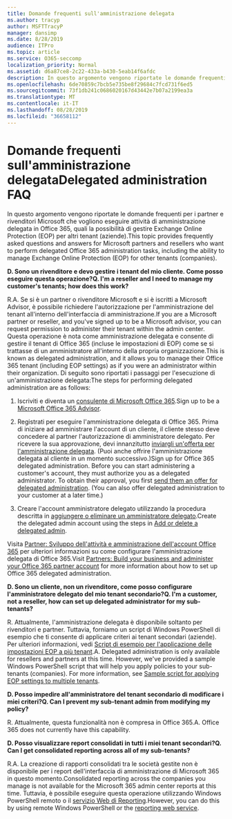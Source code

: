 ```yaml
---
title: Domande frequenti sull'amministrazione delegata
ms.author: tracyp
author: MSFTTracyP
manager: dansimp
ms.date: 8/28/2019
audience: ITPro
ms.topic: article
ms.service: O365-seccomp
localization_priority: Normal
ms.assetid: d6a87ce8-2c22-433a-b430-5eab14f6afdc
description: In questo argomento vengono riportate le domande frequenti per i partner e rivenditori Microsoft che vogliono eseguire attività di amministrazione delegata in Office 365, quali la possibilità di gestire Exchange Online Protection (EOP) per altri tenant (aziende).
ms.openlocfilehash: 6de70859c7bcb5e735be8f29684c7fcd731f6ed5
ms.sourcegitcommit: 73f1db241c0686020167d43442e7b07a2199ea3a
ms.translationtype: MT
ms.contentlocale: it-IT
ms.lasthandoff: 08/28/2019
ms.locfileid: "36658112"
---
```

# <a name="delegated-administration-faq"></a><span data-ttu-id="2686e-103">Domande frequenti sull'amministrazione delegata</span><span class="sxs-lookup"><span data-stu-id="2686e-103">Delegated administration FAQ</span></span>

<span data-ttu-id="2686e-104">In questo argomento vengono riportate le domande frequenti per i partner e rivenditori Microsoft che vogliono eseguire attività di amministrazione delegata in Office 365, quali la possibilità di gestire Exchange Online Protection (EOP) per altri tenant (aziende).</span><span class="sxs-lookup"><span data-stu-id="2686e-104">This topic provides frequently asked questions and answers for Microsoft partners and resellers who want to perform delegated Office 365 administration tasks, including the ability to manage Exchange Online Protection (EOP) for other tenants (companies).</span></span>
  
 <span data-ttu-id="2686e-105">**D. Sono un rivenditore e devo gestire i tenant del mio cliente. Come posso eseguire questa operazione?**</span><span class="sxs-lookup"><span data-stu-id="2686e-105">**Q. I'm a reseller and I need to manage my customer's tenants; how does this work?**</span></span>
  
<span data-ttu-id="2686e-106">R.</span><span class="sxs-lookup"><span data-stu-id="2686e-106">A.</span></span> <span data-ttu-id="2686e-107">Se si è un partner o rivenditore Microsoft e si è iscritti a Microsoft Advisor, è possibile richiedere l'autorizzazione per l'amministrazione del tenant all'interno dell'interfaccia di amministrazione.</span><span class="sxs-lookup"><span data-stu-id="2686e-107">If you are a Microsoft partner or reseller, and you've signed up to be a Microsoft advisor, you can request permission to administer their tenant within the admin center.</span></span> <span data-ttu-id="2686e-108">Questa operazione è nota come amministrazione delegata e consente di gestire il tenant di Office 365 (incluse le impostazioni di EOP) come se si trattasse di un amministratore all'interno della propria organizzazione.</span><span class="sxs-lookup"><span data-stu-id="2686e-108">This is known as delegated administration, and it allows you to manage their Office 365 tenant (including EOP settings) as if you were an administrator within their organization.</span></span> <span data-ttu-id="2686e-109">Di seguito sono riportati i passaggi per l'esecuzione di un'amministrazione delegata:</span><span class="sxs-lookup"><span data-stu-id="2686e-109">The steps for performing delegated administration are as follows:</span></span>
  
1. <span data-ttu-id="2686e-110">Iscriviti e diventa un [consulente di Microsoft Office 365](https://aka.ms/cloudbenefits).</span><span class="sxs-lookup"><span data-stu-id="2686e-110">Sign up to be a [Microsoft Office 365 Advisor](https://aka.ms/cloudbenefits).</span></span>

2. <span data-ttu-id="2686e-p102">Registrati per eseguire l'amministrazione delegata di Office 365. Prima di iniziare ad amministrare l'account di un cliente, il cliente stesso deve concedere al partner l'autorizzazione di amministratore delegato. Per ricevere la sua approvazione, devi innanzitutto [inviargli un'offerta per l'amministrazione delegata](https://go.microsoft.com/fwlink/?LinkId=396829). (Puoi anche offrire l'amministrazione delegata al cliente in un momento successivo.)</span><span class="sxs-lookup"><span data-stu-id="2686e-p102">Sign up for Office 365 delegated administration. Before you can start administering a customer's account, they must authorize you as a delegated administrator. To obtain their approval, you first [send them an offer for delegated administration](https://go.microsoft.com/fwlink/?LinkId=396829). (You can also offer delegated administration to your customer at a later time.)</span></span>

3. <span data-ttu-id="2686e-115">Creare l'account amministratore delegato utilizzando la procedura descritta in [aggiungere o eliminare un amministratore delegato](https://go.microsoft.com/fwlink/?LinkId=396831).</span><span class="sxs-lookup"><span data-stu-id="2686e-115">Create the delegated admin account using the steps in [Add or delete a delegated admin](https://go.microsoft.com/fwlink/?LinkId=396831).</span></span>

<span data-ttu-id="2686e-116">Visita [Partner: Sviluppo dell'attività e amministrazione dell'account Office 365](https://go.microsoft.com/fwlink/?LinkId=301485) per ulteriori informazioni su come configurare l'amministrazione delegata di Office 365.</span><span class="sxs-lookup"><span data-stu-id="2686e-116">Visit [Partners: Build your business and administer your Office 365 partner account](https://go.microsoft.com/fwlink/?LinkId=301485) for more information about how to set up Office 365 delegated administration.</span></span>
  
 <span data-ttu-id="2686e-117">**D. Sono un cliente, non un rivenditore, come posso configurare l'amministratore delegato del mio tenant secondario?**</span><span class="sxs-lookup"><span data-stu-id="2686e-117">**Q. I'm a customer, not a reseller, how can set up delegated administrator for my sub-tenants?**</span></span>
  
<span data-ttu-id="2686e-p103">R. Attualmente, l'amministrazione delegata è disponibile soltanto per rivenditori e partner. Tuttavia, forniamo un script di Windows PowerShell di esempio che ti consente di applicare criteri ai tenant secondari (aziende). Per ulteriori informazioni, vedi [Script di esempio per l'applicazione delle impostazioni EOP a più tenant](sample-script-for-applying-eop-settings-to-multiple-tenants.md).</span><span class="sxs-lookup"><span data-stu-id="2686e-p103">A. Delegated administration is only available for resellers and partners at this time. However, we've provided a sample Windows PowerShell script that will help you apply policies to your sub-tenants (companies). For more information, see [Sample script for applying EOP settings to multiple tenants](sample-script-for-applying-eop-settings-to-multiple-tenants.md).</span></span>
  
 <span data-ttu-id="2686e-122">**D. Posso impedire all'amministratore del tenant secondario di modificare i miei criteri?**</span><span class="sxs-lookup"><span data-stu-id="2686e-122">**Q. Can I prevent my sub-tenant admin from modifying my policy?**</span></span>
  
<span data-ttu-id="2686e-p104">R. Attualmente, questa funzionalità non è compresa in Office 365.</span><span class="sxs-lookup"><span data-stu-id="2686e-p104">A. Office 365 does not currently have this capability.</span></span>
  
 <span data-ttu-id="2686e-125">**D. Posso visualizzare report consolidati in tutti i miei tenant secondari?**</span><span class="sxs-lookup"><span data-stu-id="2686e-125">**Q. Can I get consolidated reporting across all of my sub-tenants?**</span></span>
  
<span data-ttu-id="2686e-126">R.</span><span class="sxs-lookup"><span data-stu-id="2686e-126">A.</span></span> <span data-ttu-id="2686e-127">La creazione di rapporti consolidati tra le società gestite non è disponibile per i report dell'interfaccia di amministrazione di Microsoft 365 in questo momento.</span><span class="sxs-lookup"><span data-stu-id="2686e-127">Consolidated reporting across the companies you manage is not available for the Microsoft 365 admin center reports at this time.</span></span> <span data-ttu-id="2686e-128">Tuttavia, è possibile eseguire questa operazione utilizzando Windows PowerShell remoto o il [servizio Web di Reporting](https://go.microsoft.com/fwlink/?LinkId=279926).</span><span class="sxs-lookup"><span data-stu-id="2686e-128">However, you can do this by using remote Windows PowerShell or the [reporting web service](https://go.microsoft.com/fwlink/?LinkId=279926).</span></span>
